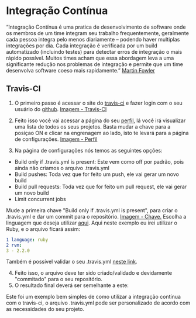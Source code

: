 # Integração Contínua
“Integração Contínua é uma pratica de desenvolvimento de software onde os membros de um time integram seu trabalho frequentemente, geralmente cada pessoa integra pelo menos diariamente – podendo haver multiplas integrações por dia. Cada integração é verificada por um build automatizado (incluindo testes) para detectar erros de integração o mais rápido possível. Muitos times acham que essa abordagem leva a uma significante redução nos problemas de integração e permite que um time desenvolva software coeso mais rapidamente.” [Martin Fowler](http://martinfowler.com/articles/continuousIntegration.html)

## Travis-CI
1. O primeiro passo é acessar o site do [travis-ci](https://travis-ci.org) e fazer login com o seu usuário do [github](https://github.com).
[Imagem - Travis-CI](http://imgur.com/MwU2GtU)

2. Feito isso você vai acessar a página do seu [perfil](https://travis-ci.org/profile/), lá você irá visualizar uma lista de todos os seus projetos. Basta mudar a chave para a posiçao ON e clicar na engrenagem ao lado, isto te levará para a página de configurações. [Imagem - Perfil](http://imgur.com/vk0ACjR)

3. Na página de configurações nós temos as seguintes opções:

  * Build only if .travis.yml is present: Este vem como off por padrão, pois ainda não criamos o arquivo .travis.yml
  * Build pushes: Toda vez que for feito um push, ele vai gerar um novo build
  * Build pull requests: Toda vez que for feito um pull request, ele vai gerar um novo build
  * Limit concurrent jobs

  Mude a primeira chave "Build only if .travis.yml is present", para criar o .travis.yml e dar um commit para o repositório. [Imagem - Chave.](http://imgur.com/UnU4HKY)
Escolha a linguagem que deseja utilizar [aqui](https://docs.travis-ci.com/user/getting-started/). Aqui neste exemplo eu irei utilizar o Ruby, e o arquivo ficará assim:
  ```yml
  1 language: ruby
  2 rvm:
  3 - 2.2.0
 ```
  Também é possível validar o seu .travis.yml [neste link](http://lint.travis-ci.org).

4. Feito isso, o arquivo deve ter sido criado/validado e devidamente "commitado" para o seu repositório.
5. O resultado final deverá ser semelhante a este:

Este foi um exemplo bem simples de como utilizar a integração contínua com o travis-ci, o arquivo .travis.yml pode ser personalizado de acordo com as necessidades do seu projeto.
